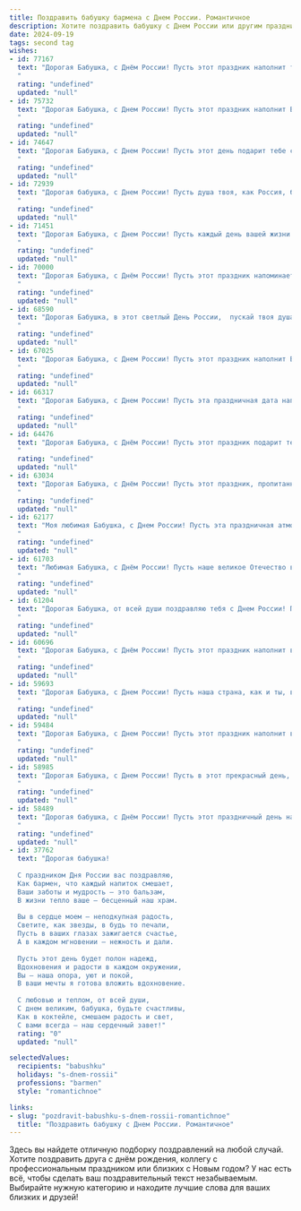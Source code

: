 ```yaml
---
title: Поздравить бабушку бармена с Днем России. Романтичное
description: Хотите поздравить бабушку с Днем России или другим праздником? Наш ИИ создаст незабываемое поздравление, а вы обязательно выделитесь среди других.  
date: 2024-09-19
tags: second tag
wishes:
- id: 77167
  text: "Дорогая Бабушка, с Днём России! Пусть этот праздник наполнит твою жизнь яркими красками, как коктейль, приготовленный лучшим барменом! 🍸🇷🇺 Желаю тебе крепкого здоровья, семейного счастья и радости от каждого прожитого дня.
  "
  rating: "undefined"
  updated: "null"
- id: 75732
  text: "Дорогая Бабушка, с Днем России! Пусть этот праздник наполнит Ваше сердце любовью к нашей Родине и гордостью за ее величие. Желаю Вам крепкого здоровья, благополучия и радости, которые всегда согревают душу. Пусть Ваша жизнь будет полна ярких красок, как коктейль, созданный Вашими умелыми руками, и пусть каждый день приносит Вам новые приятные моменты.
  "
  rating: "undefined"
  updated: "null"
- id: 74647
  text: "Дорогая Бабушка, с Днем России! Пусть этот день подарит тебе столько же тепла и любви, сколько ты дарила нам всем за долгие годы. Пусть твоя жизнь будет такой же яркой и многогранной, как коктейль, созданный искусными руками бармена. Счастья тебе, крепкого здоровья и долгих лет жизни!
  "
  rating: "undefined"
  updated: "null"
- id: 72939
  text: "Дорогая бабушка, с Днем России! Пусть душа твоя, как Россия, будет широка и щедра, а любовь, как бархатный бархат,  окутывает тебя теплом и нежностью.
  "
  rating: "undefined"
  updated: "null"
- id: 71451
  text: "Дорогая Бабушка, с Днем России! Пусть каждый день вашей жизни будет полон такой же теплоты и радости, как прекрасная атмосфера, которую вы создаете своим мастерством бармена, даря людям улыбки и хорошее настроение. Спасибо за ваш труд и любовь!
  "
  rating: "undefined"
  updated: "null"
- id: 70000
  text: "Дорогая Бабушка, с Днём России! Пусть этот праздник напоминает тебе о красоте и величии нашей Родины, а твоя душа, подобно бокалу с искрящимся напитком, всегда будет полна любви, радости и тепла.
  "
  rating: "undefined"
  updated: "null"
- id: 68590
  text: "Дорогая Бабушка, в этот светлый День России,  пускай твоя душа будет полна любви и благодарности за всё прекрасное, что дарит нам наша Родина. Желаю тебе,  как настоящему бармену, всегда быть в окружении  щедрого  радушия, создавать  атмосферу  тепла и уюта, чтобы каждая минута жизни была  наполнена  сладким  вкусом  счастья.
  "
  rating: "undefined"
  updated: "null"
- id: 67025
  text: "Дорогая Бабушка, с Днем России! Пусть этот праздник наполнит Вашу душу гордостью за нашу Родину и любовью к её просторам, как коктейль, приготовленный умелым барменом, наполняет сердце радостью и вдохновением.
  "
  rating: "undefined"
  updated: "null"
- id: 66317
  text: "Дорогая Бабушка, с Днем России! Пусть эта праздничная дата наполнит вашу душу теплом и гордостью за нашу страну, а любовь к ней будет такой же крепкой, как ваша любовь к профессии бармена. Пусть каждый день приносит вам радость от общения с гостями, а ваш профессионализм и харизма всегда будут завораживать всех вокруг!
  "
  rating: "undefined"
  updated: "null"
- id: 64476
  text: "Дорогая Бабушка, с Днём России! Пусть этот праздник подарит тебе ощущение гордости за нашу Родину, а твой барменский талант всегда приносит радость и улыбки людям.
  "
  rating: "undefined"
  updated: "null"
- id: 63034
  text: "Дорогая Бабушка, с Днём России! Пусть этот праздник, пропитанный духом свободы и патриотизма, подарит тебе нежные чувства и романтические воспоминания. Будь счастлива и здорова!
  "
  rating: "undefined"
  updated: "null"
- id: 62177
  text: "Моя любимая Бабушка, с Днем России! Пусть эта праздничная атмосфера подарит тебе столько же тепла и радости, сколько ты дарила нам все эти годы. Пусть каждый день будет полон любви, как коктейль, который ты умеешь готовить, – яркий, искрящийся и незабываемый.
  "
  rating: "undefined"
  updated: "null"
- id: 61703
  text: "Любимая Бабушка, с Днём России! Пусть наше великое Отечество всегда будет для тебя символом любви, тепла и безграничной гордости. Спасибо за ту любовь, которую ты даришь всем, и, конечно же, за твою безграничную заботу. Пусть твои дни будут наполнены радостью, а сердце всегда греет огонь любви и веры. Здоровья тебе, моя дорогая, и долгих лет жизни!
  "
  rating: "undefined"
  updated: "null"
- id: 61204
  text: "Дорогая Бабушка, от всей души поздравляю тебя с Днем России! Пусть в твоей жизни всегда будет место для любви, счастья и  всей той теплоты, которая делает нашу страну такой особенной.  Как бармен, я желаю тебе  \"наполнить\"  твои дни  яркими красками и  волшебными событиями. Береги себя!
  "
  rating: "undefined"
  updated: "null"
- id: 60696
  text: "Дорогая Бабушка, с Днём России! Пусть этот праздник наполнит вашу жизнь радостью, теплом и гордостью за нашу великую страну.  В этот день хочу пожелать вам крепкого здоровья, мирного неба над головой и неиссякаемой любви к жизни, как у  настоящего бармена, который всегда готов создать волшебный коктейль из настроения и улыбок!
  "
  rating: "undefined"
  updated: "null"
- id: 59693
  text: "Дорогая Бабушка, с Днем России! Пусть наша страна, как и ты, всегда будет сильна и прекрасна, полна любви и света.  Пусть твоя барменская душа искрит весельем, а каждый день будет наполнен радостью и добрыми улыбками!
  "
  rating: "undefined"
  updated: "null"
- id: 59484
  text: "Дорогая Бабушка, с Днем России! Пусть этот праздник наполнит вашу жизнь яркими красками, а сердце будет переполнено любовью и гордостью за нашу Родину.
  "
  rating: "undefined"
  updated: "null"
- id: 58985
  text: "Дорогая Бабушка, с Днем России! Пусть в этот прекрасный день, как бармен, ты всегда наполняешь наши жизни яркими эмоциями и праздничным настроением.
  "
  rating: "undefined"
  updated: "null"
- id: 58489
  text: "Дорогая бабушка, с Днём России! Пусть этот праздничный день наполнит твою душу радостью и гордостью за нашу великую страну. Ты, как истинный бармен, всегда умеешь создать уютную и праздничную атмосферу. Пусть твоя жизнь будет полна любви, добра и ярких моментов, как коктейль, приготовленный твоими заботливыми руками.
  "
  rating: "undefined"
  updated: "null"
- id: 37762
  text: "Дорогая бабушка!
  
  С праздником Дня России вас поздравляю,
  Как бармен, что каждый напиток смешает,
  Ваши заботы и мудрость — это бальзам,
  В жизни тепло ваше — бесценный наш храм.
  
  Вы в сердце моем — неподкупная радость,
  Светите, как звезды, в будь то печали,
  Пусть в ваших глазах зажигается счастье,
  А в каждом мгновении — нежность и дали.
  
  Пусть этот день будет полон надежд,
  Вдохновения и радости в каждом окружении,
  Вы — наша опора, уют и покой,
  В ваши мечты я готова вложить вдохновение.
  
  С любовью и теплом, от всей души,
  С днем великим, бабушка, будьте счастливы,
  Как в коктейле, смешаем радость и свет,
  С вами всегда — наш сердечный завет!"
  rating: "0"
  updated: "null"

selectedValues:
  recipients: "babushku"
  holidays: "s-dnem-rossii"
  professions: "barmen"
  style: "romantichnoe"

links:
- slug: "pozdravit-babushku-s-dnem-rossii-romantichnoe"
  title: "Поздравить бабушку с Днем России. Романтичное"
---
```


Здесь вы найдете отличную подборку поздравлений на любой случай. 
Хотите поздравить друга с днём рождения, коллегу с профессиональным праздником или близких с Новым годом? У нас есть всё, чтобы сделать ваш поздравительный текст незабываемым. Выбирайте нужную категорию и находите лучшие слова для ваших близких и друзей!
